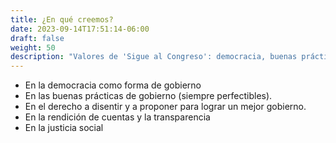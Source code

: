```yaml
---
title: ¿En qué creemos?
date: 2023-09-14T17:51:14-06:00
draft: false
weight: 50
description: "Valores de 'Sigue al Congreso': democracia, buenas prácticas gubernamentales, transparencia y justicia social."
---
```


<!--more-->

- En la democracia como forma de gobierno
- En las buenas prácticas de gobierno (siempre perfectibles).
- En el derecho a disentir y a proponer para lograr un mejor gobierno.
- En la rendición de cuentas y la transparencia
- En la justicia social